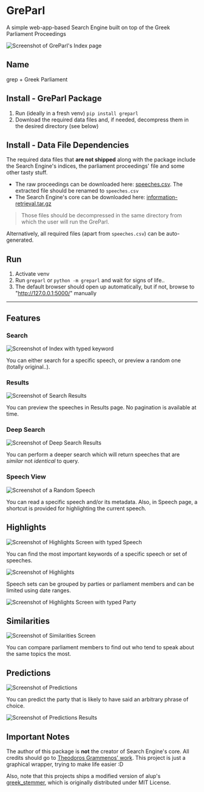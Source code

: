 # GreParl
A simple web-app-based Search Engine built on top of the Greek Parliament Proceedings

![Screenshot of GreParl's Index page](https://github.com/GeorgeVasiliadis/GreParl/blob/main/gallery/Index.PNG?raw=true)

## Name
grep + Greek Parliament

## Install - GreParl Package
1. Run (ideally in a fresh venv) `pip install greparl`
1. Download the required data files and, if needed, decompress them in the desired directory (see below)

## Install - Data File Dependencies
The required data files that **are not shipped** along with the package include the Search Engine's indices, the parliament proceedings' file and some other tasty stuff.

- The raw proceedings can be downloaded here: [speeches.csv](https://aristotleuniversity-my.sharepoint.com/personal/papadopo_office365_auth_gr/_layouts/15/onedrive.aspx?id=%2Fpersonal%2Fpapadopo%5Foffice365%5Fauth%5Fgr%2FDocuments%2FGreek%5FParliament%5FProceedings%5F1989%5F2020%2Ezip&parent=%2Fpersonal%2Fpapadopo%5Foffice365%5Fauth%5Fgr%2FDocuments). The extracted file should be renamed to `speeches.csv`
- The Search Engine's core can be downloaded here: [information-retrieval.tar.gz](https://aristotleuniversity-my.sharepoint.com/:u:/g/personal/grammenot_office365_auth_gr/EQEWl2-R7n9EnREy6VUDKesBFRaFfdMKeLiVIBblMMYKcA?e=wxaswN)

> Those files should be decompressed in the same directory from which the user will run the GreParl.

Alternatively, all required files (apart from `speeches.csv`) can be auto-generated.

## Run
1. Activate venv
1. Run `greparl`  or `python -m greparl` and wait for signs of life..
1. The default browser should open up automatically, but if not, browse to "http://127.0.0.1:5000/" manually

---

## Features

### Search

![Screenshot of Index with typed keyword](https://github.com/GeorgeVasiliadis/GreParl/blob/main/gallery/Index-Keyword.PNG?raw=true)

You can either search for a specific speech, or preview a random one (totally original..).

### Results

![Screenshot of Search Results](https://github.com/GeorgeVasiliadis/GreParl/blob/main/gallery/Search-Results.PNG?raw=true)

You can preview the speeches in Results page. No pagination is available at time.

### Deep Search

![Screenshot of Deep Search Results](https://github.com/GeorgeVasiliadis/GreParl/blob/main/gallery/Search-Deep-Results.PNG?raw=true)

You can perform a deeper search which will return speeches that are _similar_ not _identical_ to query.

### Speech View

![Screenshot of a Random Speech](https://github.com/GeorgeVasiliadis/GreParl/blob/main/gallery/Random-Speech.PNG?raw=true)

You can read a specific speech and/or its metadata. Also, in Speech page, a shortcut is provided for highlighting the current speech.

## Highlights

![Screenshot of Highlights Screen with typed Speech](https://github.com/GeorgeVasiliadis/GreParl/blob/main/gallery/Highlight-Me.PNG?raw=true)

You can find the most important keywords of a specific speech or set of speeches.

![Screenshot of Highlights](https://github.com/GeorgeVasiliadis/GreParl/blob/main/gallery/Highlights.PNG?raw=true)

Speech sets can be grouped by parties or parliament members and can be limited using date ranges.

![Screenshot of Highlights Screen with typed Party](https://github.com/GeorgeVasiliadis/GreParl/blob/main/gallery/Highlights-Party.PNG?raw=true)

## Similarities

![Screenshot of Similarities Screen](https://github.com/GeorgeVasiliadis/GreParl/blob/main/gallery/Similarities-One-One.PNG?raw=true)

You can compare parliament members to find out who tend to speak about the same topics the most.

## Predictions

![Screenshot of Predictions](https://github.com/GeorgeVasiliadis/GreParl/blob/main/gallery/Predictions.PNG?raw=true)

You can predict the party that is likely to have said an arbitrary phrase of choice.

![Screenshot of Predictions Results](https://github.com/GeorgeVasiliadis/GreParl/blob/main/gallery/Predictions-Results.PNG?raw=true)

## Important Notes
The author of this package is **not** the creator of Search Engine's core. All credits should go to [Theodoros Grammenos' work](https://github.com/teogramm/ir-proj-priv). This project is just a graphical wrapper, trying to make life easier :D

Also, note that this projects ships a modified version of alup's [greek_stemmer](https://github.com/alup/python_greek_stemmer), which is originally distributed under MIT License.
